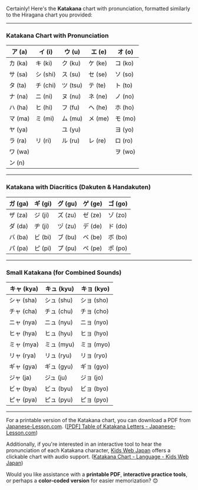 Certainly! Here's the **Katakana** chart with pronunciation, formatted similarly to the Hiragana chart you provided:

---

### **Katakana Chart with Pronunciation**

|ア (a)|イ (i)|ウ (u)|エ (e)|オ (o)|
|---|---|---|---|---|
|カ (ka)|キ (ki)|ク (ku)|ケ (ke)|コ (ko)|
|サ (sa)|シ (shi)|ス (su)|セ (se)|ソ (so)|
|タ (ta)|チ (chi)|ツ (tsu)|テ (te)|ト (to)|
|ナ (na)|ニ (ni)|ヌ (nu)|ネ (ne)|ノ (no)|
|ハ (ha)|ヒ (hi)|フ (fu)|ヘ (he)|ホ (ho)|
|マ (ma)|ミ (mi)|ム (mu)|メ (me)|モ (mo)|
|ヤ (ya)||ユ (yu)||ヨ (yo)|
|ラ (ra)|リ (ri)|ル (ru)|レ (re)|ロ (ro)|
|ワ (wa)||||ヲ (wo)|
|ン (n)|||||

---

### **Katakana with Diacritics (Dakuten & Handakuten)**

|ガ (ga)|ギ (gi)|グ (gu)|ゲ (ge)|ゴ (go)|
|---|---|---|---|---|
|ザ (za)|ジ (ji)|ズ (zu)|ゼ (ze)|ゾ (zo)|
|ダ (da)|ヂ (ji)|ヅ (zu)|デ (de)|ド (do)|
|バ (ba)|ビ (bi)|ブ (bu)|ベ (be)|ボ (bo)|
|パ (pa)|ピ (pi)|プ (pu)|ペ (pe)|ポ (po)|

---

### **Small Katakana (for Combined Sounds)**

|キャ (kya)|キュ (kyu)|キョ (kyo)|
|---|---|---|
|シャ (sha)|シュ (shu)|ショ (sho)|
|チャ (cha)|チュ (chu)|チョ (cho)|
|ニャ (nya)|ニュ (nyu)|ニョ (nyo)|
|ヒャ (hya)|ヒュ (hyu)|ヒョ (hyo)|
|ミャ (mya)|ミュ (myu)|ミョ (myo)|
|リャ (rya)|リュ (ryu)|リョ (ryo)|
|ギャ (gya)|ギュ (gyu)|ギョ (gyo)|
|ジャ (ja)|ジュ (ju)|ジョ (jo)|
|ビャ (bya)|ビュ (byu)|ビョ (byo)|
|ピャ (pya)|ピュ (pyu)|ピョ (pyo)|

---

For a printable version of the Katakana chart, you can download a PDF from [Japanese-Lesson.com](https://japanese-lesson.com/resources/pdf/characters/katakana_chart.pdf). ([[PDF] Table of Katakana Letters - Japanese-Lesson.com](https://japanese-lesson.com/resources/pdf/characters/katakana_chart.pdf?utm_source=chatgpt.com))

Additionally, if you're interested in an interactive tool to hear the pronunciation of each Katakana character, [Kids Web Japan](https://web-japan.org/kidsweb/language/katakana/index.html) offers a clickable chart with audio support. ([Katakana Chart - Language - Kids Web Japan](https://web-japan.org/kidsweb/language/katakana/index.html?utm_source=chatgpt.com))

Would you like assistance with a **printable PDF**, **interactive practice tools**, or perhaps a **color-coded version** for easier memorization? 😊